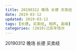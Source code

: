 ```yaml
---
title: 20190312 晚场 长德 买卖经
date: 2019-03-12
updated: 2019-03-12
tags: [长德, 买卖经, 相声, 高峰]
categories: (2019)己亥年场次
---
```

20190312 晚场 长德 买卖经